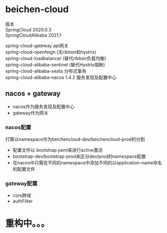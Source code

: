 # beichen-cloud
版本  
SpringCloud 2020.0.3  
SpringCloudAlibaba 2021.1  

spring-cloud-gateway api网关  
spring-cloud-openfeign (无ribbon和hystrix)  
spring-cloud-loadbalancer (替代ribbon负载均衡)  
spring-cloud-alibaba-sentinel (替代Hystrix熔断)  
spring-cloud-alibaba-seata 分布式事务  
spring-cloud-alibaba-nacos 1.4.2 服务发现及配置中心

## nacos  + gateway 
- nacos作为服务发现及配置中心
- gateway作为网关
### nacos配置
打算以namespace作为beichencloud-dev/beichencloud-prod的分割
- 配置文件以 bootstrap.yaml来进行active激活
- bootstrap-dev/bootstrap-prod来区分dev/prod的namespace配置
- 在nacos中只需在不同的namespace中添加不同的以application-name命名的配置文件

### gateway配置
- cors跨域
- authFilter


# 重构中。。。

